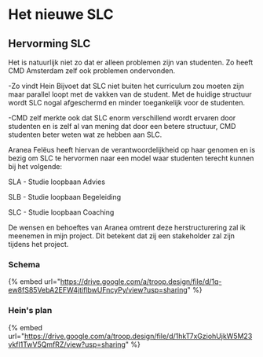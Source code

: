 # Het nieuwe SLC

## Hervorming SLC

Het is natuurlijk niet zo dat er alleen problemen zijn van studenten. Zo heeft CMD Amsterdam zelf ook problemen ondervonden. 

-Zo vindt Hein Bijvoet dat SLC niet buiten het curriculum zou moeten zijn maar parallel loopt met de vakken van de student. Met de huidige structuur wordt SLC nogal afgeschermd en minder toegankelijk voor de studenten. 

-CMD zelf merkte ook dat SLC enorm verschillend wordt ervaren door studenten en is zelf al van mening dat door een betere structuur, CMD studenten beter weten wat ze hebben aan SLC. 

Aranea ​Felëus​ heeft hiervan de verantwoordelijkheid op haar genomen en is bezig om SLC te hervormen naar een model waar studenten terecht kunnen bij het volgende: 

SLA - Studie loopbaan Advies 

SLB - Studie loopbaan Begeleiding 

SLC - Studie loopbaan Coaching 

De wensen en behoeftes van Aranea omtrent deze herstructurering zal ik meenemen in mijn project. Dit betekent dat zij een stakeholder zal zijn tijdens het project.

### Schema

{% embed url="https://drive.google.com/a/troop.design/file/d/1q-ew8fS85VebA2EFW4jtiflbwUFncyPy/view?usp=sharing" %}

### Hein's plan

{% embed url="https://drive.google.com/a/troop.design/file/d/1hkT7xGziohUjkW5M23vkfl1TwV5QmfRZ/view?usp=sharing" %}



